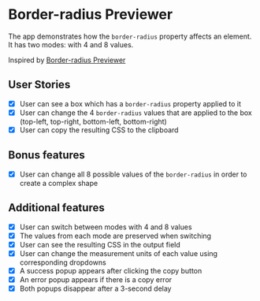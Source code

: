 # Border-radius Previewer

The app demonstrates how the `border-radius` property affects an element. It has two modes: with 4 and 8 values.

Inspired by [Border-radius Previewer](https://github.com/florinpop17/app-ideas/blob/master/Projects/1-Beginner/Border-Radius-Previewer.md)

## User Stories

- [x] User can see a box which has a `border-radius` property applied to it
- [x] User can change the 4 `border-radius` values that are applied to the box (top-left, top-right, bottom-left, bottom-right)
- [x] User can copy the resulting CSS to the clipboard

## Bonus features

- [x] User can change all 8 possible values of the `border-radius` in order to create a complex shape

## Additional features

- [x] User can switch between modes with 4 and 8 values
- [x] The values from each mode are preserved when switching
- [x] User can see the resulting CSS in the output field
- [x] User can change the measurement units of each value using corresponding dropdowns
- [x] A success popup appears after clicking the copy button
- [x] An error popup appears if there is a copy error
- [x] Both popups disappear after a 3-second delay
